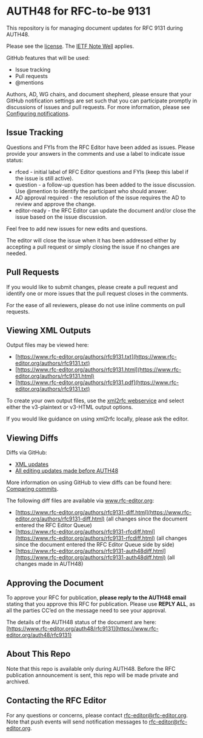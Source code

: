 # AUTH48 for RFC-to-be 9131
This repository is for managing document updates for RFC 9131 during AUTH48. 

Please see the [license](https://github.com/rfc-editor/rfc9131-AUTH48/blob/main/LICENSE.md). The [IETF Note Well](https://github.com/rfc-editor/rfc9131-AUTH48/blob/main/note-well.md) applies.

GitHub features that will be used:
* Issue tracking
* Pull requests
* @mentions

Authors, AD, WG chairs, and document shepherd, please ensure that your GitHub notification settings are set such that you can participate promptly in discussions of issues and pull requests. For more information, please see [Configuring notifications](https://docs.github.com/en/account-and-profile/managing-subscriptions-and-notifications-on-github/setting-up-notifications/configuring-notifications).

## Issue Tracking
Questions and FYIs from the RFC Editor have been added as issues. Please provide your answers in the comments and use a label to indicate issue status:
* rfced - initial label of RFC Editor questions and FYIs (keep this label if the issue is still active).
* question - a follow-up question has been added to the issue discussion. Use @mention to identify the participant who should answer. 
* AD approval required - the resolution of the issue requires the AD to review and approve the change.
* editor-ready - the RFC Editor can update the document and/or close the issue based on the issue discussion.

Feel free to add new issues for new edits and questions. 

The editor will close the issue when it has been addressed either by accepting a pull request or simply closing the issue if no changes are needed.  

## Pull Requests
If you would like to submit changes, please create a pull request and identify one or more issues that the pull request closes in the comments. 

For the ease of all reviewers, please do not use inline comments on pull requests.
   
## Viewing XML Outputs
Output files may be viewed here:
* [https://www.rfc-editor.org/authors/rfc9131.txt](https://www.rfc-editor.org/authors/rfc9131.txt)
* [https://www.rfc-editor.org/authors/rfc9131.html](https://www.rfc-editor.org/authors/rfc9131.html)
* [https://www.rfc-editor.org/authors/rfc9131.pdf](https://www.rfc-editor.org/authors/rfc9131.txt)
   
To create your own output files, use the [xml2rfc webservice](https://xml2rfc.tools.ietf.org/experimental.html) and select either the v3-plaintext or v3-HTML output options.

If you would like guidance on using xml2rfc locally, please ask the editor. 

## Viewing Diffs
Diffs via GitHub:
* [XML updates](https://github.com/rfc-editor/rfc9131-AUTH48/compare/2714c1c..4db1e9d)
* [All editing updates made before AUTH48](https://github.com/rfc-editor/rfc9131-AUTH48/commit/21fe839e62967db3384ce82f80ce0c544eb0dc34#diff-6b54089daa52d9df55fce90f8bc50c919302eca89f8ffee131799a73851abe58)

More information on using GitHub to view diffs can be found here: [Comparing commits](https://docs.github.com/en/github/committing-changes-to-your-project/viewing-and-comparing-commits/comparing-commits).

The following diff files are available via www.rfc-editor.org:
* [https://www.rfc-editor.org/authors/rfc9131-diff.html](https://www.rfc-editor.org/authors/rfc9131-diff.html) (all changes since the document entered the RFC Editor Queue)
* [https://www.rfc-editor.org/authors/rfc9131-rfcdiff.html](https://www.rfc-editor.org/authors/rfc9131-rfcdiff.html) (all changes since the document entered the RFC Editor Queue side by side)
* [https://www.rfc-editor.org/authors/rfc9131-auth48diff.html](https://www.rfc-editor.org/authors/rfc9131-auth48diff.html) (all changes made in AUTH48)

## Approving the Document
To approve your RFC for publication, **please reply to the AUTH48 email** stating that you approve this RFC for publication.  Please use **REPLY ALL**, as all the parties CC’ed on the message need to see your approval.

The details of the AUTH48 status of the document are here: [https://www.rfc-editor.org/auth48/rfc9131](https://www.rfc-editor.org/auth48/rfc9131)

## About This Repo
Note that this repo is available only during AUTH48. Before the RFC publication announcement is sent, this repo will be made private and archived. 

## Contacting the RFC Editor
For any questions or concerns, please contact rfc-editor@rfc-editor.org. 
Note that push events will send notification messages to rfc-editor@rfc-editor.org. 
